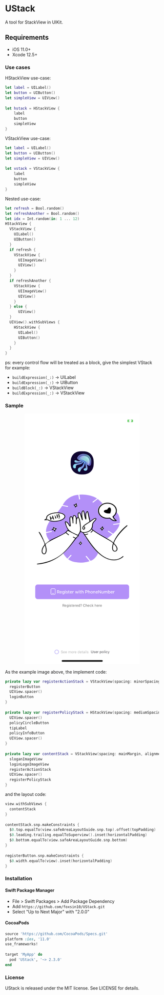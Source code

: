 # UStack

A tool for StackView in UIKit.

## Requirements

- iOS 11.0+
- Xcode 12.5+

### Use cases

HStackView use-case:

```swift
let label = UILabel()
let button = UIButton()
let simpleView = UIView()

let hstack = HStackView {
    label
    button
    simpleView
}
```

VStackView use-case:

```swift
let label = UILabel()
let button = UIButton()
let simpleView = UIView()

let vstack = VStackView {
    label
    button
    simpleView
}
```

Nested use-case:

```swift
let refresh = Bool.random()
let refreshAnother = Bool.random()
let idx = Int.random(in: 1 ... 12)
HStackView {
  VStackView {
    UILabel()
    UIButton()
  }
  if refresh {
    VStackView {
      UIImageView()
      UIView()
    }
  }
  if refreshAnother {
    VStackView {
      UIImageView()
      UIView()
    }
  } else {
      UIView()
  }
  UIView().withSubViews {
    HStackView {
      UILabel()
      UIButton()
    }
  }
}
```

ps: every control flow will be treated as a block, give the simplest VStack for example:

- `buildExpression(_:)` -> UILabel
- `buildExpression(_:)` -> UIButton
- `buildBlock(_:)` -> VStackView
- `buildExpression(_:)` -> VStackView

### Sample

<p align="center">
<img src="https://raw.githubusercontent.com/foxsin10/UStack/master/images/UStackSample.png" alt="UStack" title="UStack" width="377"/>
</p>

As the example image above, the implement code:

```swift
private lazy var registerActionStack = VStackView(spacing: minorSpacing, alignment: .fill) {
  registerButton
  UIView.spacer()
  loginButton
}

private lazy var registerPolicyStack = HStackView(spacing: mediumSpacing) {
  UIView.spacer()
  policyCircleButton
  tipLabel
  policyInfoButton
  UIView.spacer()
}

private lazy var contentStack = VStackView(spacing: mainMargin, alignment: .center) {
  sloganImageView
  loginLogoImageView
  registerActionStack
  UIView.spacer()
  registerPolicyStack
}
```

and the layout code:

```swift
view.withSubViews {
  contentStack
}

contentStack.snp.makeConstraints {
  $0.top.equalTo(view.safeAreaLayoutGuide.snp.top).offset(topPadding)
  $0.leading.trailing.equalToSuperview().inset(horizontalPadding)
  $0.bottom.equalTo(view.safeAreaLayoutGuide.snp.bottom)
}

registerButton.snp.makeConstraints {
  $0.width.equalTo(view).inset(horizontalPadding)
}
```

### Installation

#### Swift Package Manager

- File > Swift Packages > Add Package Dependency
- Add `https://github.com/foxsin10/UStack.git`
- Select "Up to Next Major" with "2.0.0"

#### CocoaPods

```ruby
source 'https://github.com/CocoaPods/Specs.git'
platform :ios, '11.0'
use_frameworks!

target 'MyApp' do
  pod 'UStack', '~> 2.3.0'
end
```

### License

UStack is released under the MIT license. See LICENSE for details.
